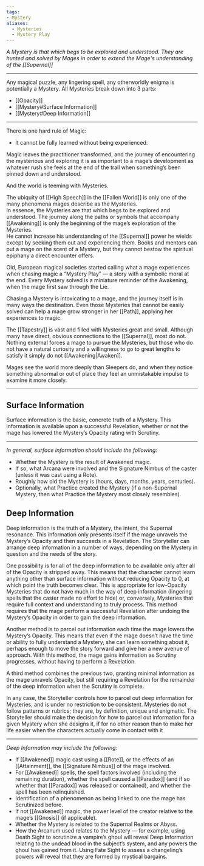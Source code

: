 ```yaml
---
tags:
- Mystery
aliases:
  - Mysteries
  - Mystery Play
---
```

_A Mystery is that which begs to be explored and understood. They are hunted and solved by Mages in order to extend the Mage's understanding of the [[Supernal]]_

---

Any magical puzzle, any lingering spell, any otherworldly enigma is potentially a Mystery. All Mysteries break down into 3 parts:

- [[Opacity]]
- [[Mystery#Surface Information]]
- [[Mystery#Deep Information]]

---

There is one hard rule of Magic:
- It cannot be fully learned without being experienced.

Magic leaves the practitioner transformed, and the journey of encountering the mysterious and exploring it is as important to a mage’s development as whatever rush she feels at the end of the trail when something’s been pinned down and understood.

And the world is teeming with Mysteries.

The ubiquity of [[High Speech]] in the [[Fallen World]] is only one of the many phenomena mages describe as the Mysteries. \
In essence, the Mysteries are that which begs to be explored and understood. The journey along the paths or symbols that accompany [[Awakening]] is only the beginning of the mage’s exploration of the Mysteries. \
He cannot increase his understanding of the [[Supernal]] power he wields except by seeking them out and experiencing them. Books and mentors can put a mage on the scent of a Mystery, but they cannot bestow the spiritual epiphany a direct encounter offers.

Old, European magical societies started calling what a mage experiences when chasing magic a “Mystery Play” — a story with a symbolic moral at the end. Every Mystery solved is a miniature reminder of the Awakening, when the mage first saw through the Lie.

Chasing a Mystery is intoxicating to a mage, and the journey itself is in many ways the destination. Even those Mysteries that cannot be easily solved can help a mage grow stronger in her [[Path]], applying her experiences to magic.

The [[Tapestry]] is vast and filled with Mysteries great and small. Although many have direct, obvious connections to the [[Supernal]], most do not. \
Nothing external forces a mage to pursue the Mysteries, but those who do not have a natural curiosity and a willingness to go to great lengths to satisfy it simply do not [[Awakening|Awaken]]. 

Mages see the world more deeply than Sleepers do, and when they notice something abnormal or out of place they feel an unmistakable impulse to examine it more closely.

---

## Surface Information

Surface information is the basic, concrete truth of a Mystery. This information is available upon a successful Revelation, whether or not the mage has lowered the Mystery’s Opacity rating with Scrutiny. 

---

_In general, surface information should include the following:_
- Whether the Mystery is the result of Awakened magic.
- If so, what Arcana were involved and the Signature Nimbus of the caster (unless it was cast using a Rote).
- Roughly how old the Mystery is (hours, days, months, years, centuries).
- Optionally, what Practice created the Mystery (if a non-Supernal Mystery, then what Practice the Mystery most closely resembles).

## Deep Information

Deep information is the truth of a Mystery, the intent, the Supernal resonance. This information only presents itself if the mage unravels the Mystery’s Opacity and then succeeds in a Revelation. The Storyteller can arrange deep information in a number of ways, depending on the Mystery in question and the needs of the story.

One possibility is for all of the deep information to be available only after all of the Opacity is stripped away. This means that the character cannot learn anything other than surface information without reducing Opacity to 0, at which point the truth becomes clear. This is appropriate for low-Opacity Mysteries that do not have much in the way of deep information (lingering spells that the caster made no effort to hide) or, conversely, Mysteries that require full context and understanding to truly process. This method requires that the mage perform a successful Revelation after undoing the Mystery’s Opacity in order to gain the deep information.

Another method is to parcel out information each time the mage lowers the Mystery’s Opacity. This means that even if the mage doesn’t have the time or ability to fully understand a Mystery, she can learn something about it, perhaps enough to move the story forward and give her a new avenue of approach. With this method, the mage gains information as Scrutiny progresses, without having to perform a Revelation.

A third method combines the previous two, granting minimal information as the mage unravels Opacity, but still requiring a Revelation for the remainder of the deep information when the Scrutiny is complete.

In any case, the Storyteller controls how to parcel out deep information for Mysteries, and is under no restriction to be consistent. Mysteries do not follow patterns or rubrics; they are, by definition, unique and enigmatic. The Storyteller should make the decision for how to parcel out information for a given Mystery when she designs it, if for no other reason than to make her life easier when the characters actually come in contact with it

---

_Deep Information may include the following:_
- If [[Awakened]] magic cast using a [[Rote]], or the effects of an [[Attainment]], the [[Signature Nimbus]] of the mage involved.
- For [[Awakened]] spells, the spell factors involved (including the remaining duration), whether the spell caused a [[Paradox]] (and if so whether that [[Paradox]] was released or contained), and whether the spell has been relinquished.
- Identification of a phenomenon as being linked to one the mage has Scrutinized before.
- If not [[Awakened]] magic, the power level of the creator relative to the mage’s [[Gnosis]] (if applicable).
- Whether the Mystery is related to the Supernal Realms or Abyss.
- How the Arcanum used relates to the Mystery — for example, using Death Sight to scrutinize a vampire’s ghoul will reveal Deep Information relating to the undead blood in the subject’s system, and any powers the ghoul has gained from it. Using Fate Sight to assess a changeling’s powers will reveal that they are formed by mystical bargains.